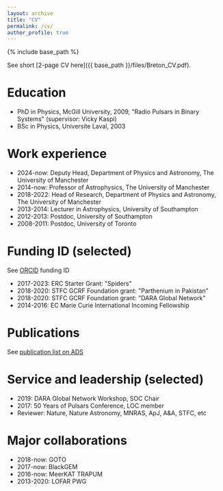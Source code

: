 ```yaml
---
layout: archive
title: "CV"
permalink: /cv/
author_profile: true
---
```


{% include base_path %}

See short [2-page CV here]({{ base_path }}/files/Breton_CV.pdf).

Education
======
* PhD in Physics, McGill University, 2009, "Radio Pulsars in Binary Systems" (supervisor: Vicky Kaspi)
* BSc in Physics, Universite Laval, 2003

Work experience
======
* 2024-now: Deputy Head, Department of Physics and Astronomy, The University of Manchester
* 2014-now: Professor of Astrophysics, The University of Manchester
* 2018-2022: Head of Research, Department of Physics and Astronomy, The University of Manchester
* 2013-2014: Lecturer in Astrophysics, University of Southampton
* 2012-2013: Postdoc, University of Southampton
* 2008-2011: Postdoc, University of Toronto

Funding ID (selected)
======
See [ORCID](https://orcid.org/0000-0001-8522-4983) funding ID

* 2017-2023: ERC Starter Grant: "Spiders"
* 2018-2020: STFC GCRF Foundation grant: "Parthenium in Pakistan"
* 2018-2020: STFC GCRF Foundation grant: "DARA Global Network"
* 2014-2016: EC Marie Curie International Incoming Fellowship

Publications
======
See [publication list on ADS](https://ui.adsabs.harvard.edu/search/q=orcid%3A0000-0001-8522-4983&sort=date+desc)

<!---  <ul>{% for post in site.publications %}
    {% include archive-single-cv.html %}
  {% endfor %}</ul> --->

<!---Talks
======
  <ul>{% for post in site.talks %}
    {% include archive-single-talk-cv.html %}
  {% endfor %}</ul>--->

<!---Teaching
======
  <ul>{% for post in site.teaching %}
    {% include archive-single-cv.html %}
  {% endfor %}</ul>--->

Service and leadership (selected)
======
* 2019: DARA Global Network Workshop, SOC Chair
* 2017: 50 Years of Pulsars Conference, LOC member
* Reviewer: Nature, Nature Astronomy, MNRAS, ApJ, A&A, STFC, etc

Major collaborations
======
* 2018-now: GOTO
* 2017-now: BlackGEM
* 2016-now: MeerKAT TRAPUM
* 2013-2020: LOFAR PWG

